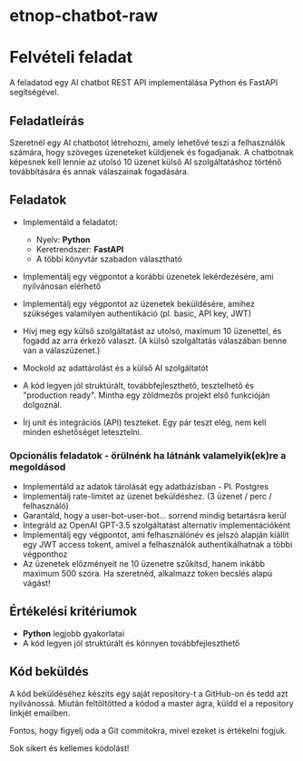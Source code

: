 # etnop-chatbot-raw

# Felvételi feladat

A feladatod egy AI chatbot REST API implementálása Python és FastAPI segítségével.

## Feladatleírás

Szeretnél egy AI chatbotot létrehozni, amely lehetővé teszi a felhasználók számára,
hogy szöveges üzeneteket küldjenek és fogadjanak.
A chatbotnak képesnek kell lennie az utolsó 10 üzenet külső AI szolgáltatáshoz
történő továbbítására és annak válaszainak fogadására.

## Feladatok

- Implementáld a feladatot:
  - Nyelv: **Python**
  - Keretrendszer: **FastAPI**
  - A többi könyvtár szabadon választható
  
- Implementálj egy végpontot a korábbi üzenetek lekérdezésére, ami nyilvánosan elérhető
- Implementálj egy végpontot az üzenetek beküldésére, amihez szükséges valamilyen authentikáció (pl. basic, API key, JWT)
- Hívj meg egy külső szolgáltatást az utolsó, maximum 10 üzenettel, és fogadd az arra érkező választ. (A külső szolgáltatás válaszában benne van a válaszüzenet.)
- Mockold az adattárolást és a külső AI szolgáltatót

- A kód legyen jól struktúrált, továbbfejleszthető, tesztelhető és "production ready". Mintha egy zöldmezős projekt első funkcióján dolgoznál.

- Írj unit és integrációs (API) teszteket. Egy pár teszt elég, nem kell minden eshetőséget letesztelni.

### Opcionális feladatok - örülnénk ha látnánk valamelyik(ek)re a megoldásod

- Implementáld az adatok tárolását egy adatbázisban - Pl. Postgres
- Implementálj rate-limitet az üzenet beküldéshez. (3 üzenet / perc / felhasználó)
- Garantáld, hogy a user-bot-user-bot... sorrend mindig betartásra kerül
- Integráld az OpenAI GPT-3.5 szolgáltatást alternatív implementációként
- Implementálj egy végpontot, ami felhasználónév és jelszó alapján kiállít egy JWT access tokent, amivel a felhasználók authentikálhatnak a többi végponthoz
- Az üzenetek előzményeit ne 10 üzenetre szűkítsd, hanem inkább maximum 500 szóra. Ha szeretnéd, alkalmazz token becslés alapú vágást!

## Értékelési kritériumok

- **Python** legjobb gyakorlatai
- A kód legyen jól struktúrált és könnyen továbbfejleszthető

## Kód beküldés

A kód beküldéséhez készíts egy saját repository-t a GitHub-on és tedd azt nyilvánossá.
Miután feltöltötted a kódod a master ágra, küldd el a repository linkjét emailben.

Fontos, hogy figyelj oda a Git commitokra, mivel ezeket is értékelni fogjuk.

Sok sikert és kellemes kódolást!

